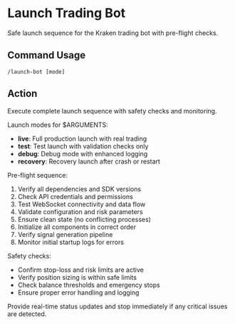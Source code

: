 # Launch Trading Bot

Safe launch sequence for the Kraken trading bot with pre-flight checks.

## Command Usage
`/launch-bot [mode]`

## Action
Execute complete launch sequence with safety checks and monitoring.

Launch modes for $ARGUMENTS:
- **live**: Full production launch with real trading
- **test**: Test launch with validation checks only
- **debug**: Debug mode with enhanced logging
- **recovery**: Recovery launch after crash or restart

Pre-flight sequence:
1. Verify all dependencies and SDK versions
2. Check API credentials and permissions
3. Test WebSocket connectivity and data flow
4. Validate configuration and risk parameters
5. Ensure clean state (no conflicting processes)
6. Initialize all components in correct order
7. Verify signal generation pipeline
8. Monitor initial startup logs for errors

Safety checks:
- Confirm stop-loss and risk limits are active
- Verify position sizing is within safe limits
- Check balance thresholds and emergency stops
- Ensure proper error handling and logging

Provide real-time status updates and stop immediately if any critical issues are detected.